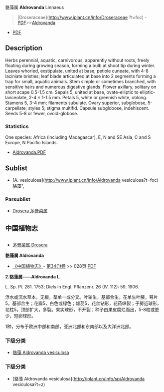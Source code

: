 貉藻属 **Aldrovanda** Linnaeus

> [Droseraceae](http://www.iplant.cn/info/Droseraceae ?t=foc) - [PDF](http://iplant.cn/foc/pdf/Droseraceae.pdf)>>[Aldrovanda](http://www.iplant.cn/info/Aldrovanda?t=foc)

 - [PDF](http://www.iplant.cn/foc/pdf/Aldrovanda.pdf)

## Description

Herbs perennial, aquatic, carnivorous, apparently without roots, freely floating during growing season, forming a bulb at shoot tip during winter. Leaves whorled, exstipulate, united at base; petiole cuneate, with 4-8 laciniate bristles; leaf blade articulated at base into 2 segments forming a trap for small, aquatic animals. Stem simple or sometimes branched, with sensitive hairs and numerous digestive glands. Flower axillary, solitary on short scape 0.5-1.5 cm. Sepals 5, united at base, ovate-elliptic to elliptic-lanceolate, 2-4 × 1-1.5 mm. Petals 5, white or greenish white, oblong. Stamens 5, 3-4 mm; filaments subulate. Ovary superior, subglobose, 5-carpellate; styles 5; stigma multifid. Capsule subglobose, indehiscent. Seeds 5-8 or fewer, ovoid-globose.

### Statistics
One species: Africa (including Madagascar), E, N and SE Asia, C and S Europe, N Pacific Islands.

* [Aldrovanda.PDF](http://iplant.cn/foc/pdf/Aldrovanda.pdf)

## Sublist

* [A.  vesiculosa](http://www.iplant.cn/info/Aldrovanda vesiculosa?t=foc) 貉藻",

### Parsublist

* [Drosera  茅膏菜属](http://www.iplant.cn/info/Drosera?t=foc)

## 中国植物志

## 
* [茅膏菜属  Drosera](http://www.iplant.cn/info/Drosera?t=z)

**貉藻属 Aldrovanda**

* [《中国植物志》](http://www.iplant.cn/frps)- [第34(1)卷](http://www.iplant.cn/frps/vol/34(1)) >> 028页 [PDF](http://www.iplant.cn/frps/pdf/34(1)/028y.pdf)

**2.貉藻属——Aldrovanda L.**

L. Sp. Pl. 281. 1753; Diels in Engl. Pflanzenr. 26 (IV. 112): 59. 1906.

浮水或沉水草本，无根，茎单一或分叉。叶轮生，基部合生。花单生叶腋，萼片5，基部合生；花瓣5，白色或绿色；雄蕊5，花丝钻形，花药纵裂；子房近球形，花柱5，顶部扩大，多裂。果实球形，不开裂；种子由果皮腐烂而出，5-8粒或更少，短卵球形。

1种，分布于欧洲中部和南部，亚洲北部和东南部以及大洋洲北部。

### 下级分类
* [貉藻  Aldrovanda vesiculosa](Aldrovanda-vesiculosa-貉藻.md)

### 下级分类
* [貉藻  Aldrovanda vesiculosa](http://iplant.cn/info/sp/Aldrovanda vesiculosa?t=z)
